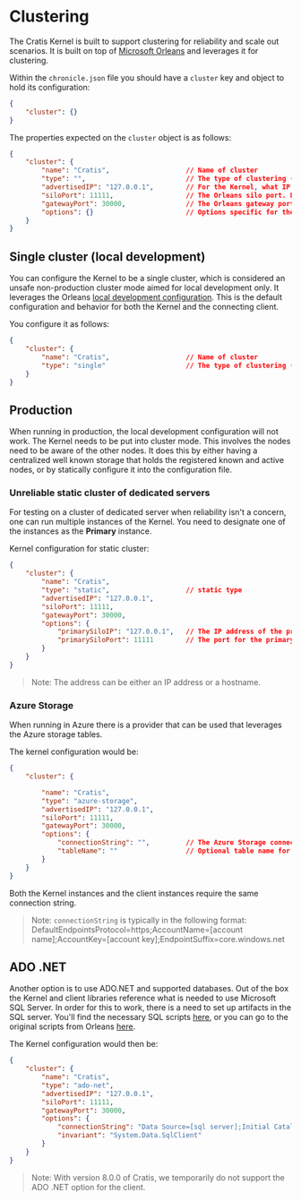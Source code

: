 # Clustering

The Cratis Kernel is built to support clustering for reliability and scale out scenarios.
It is built on top of [Microsoft Orleans](https://docs.microsoft.com/en-us/dotnet/orleans/) and
leverages it for clustering.

Within the `chronicle.json` file you should have a `cluster` key and object to hold its configuration:

```json
{
    "cluster": {}
}
```

The properties expected on the `cluster` object is as follows:

```json
{
    "cluster": {
        "name": "Cratis",                   // Name of cluster
        "type": "",                         // The type of clustering (single, static, azure-storage, ado-net)
        "advertisedIP": "127.0.0.1",        // For the Kernel, what IP the specific instance is advertising
        "siloPort": 11111,                  // The Orleans silo port. For kernel this is what it exposes
        "gatewayPort": 30000,               // The Orleans gateway port. For kernel this is what it exposes, for client this is that it connects to
        "options": {}                       // Options specific for the type of cluster configuration configured
    }
}
```

## Single cluster (local development)

You can configure the Kernel to be a single cluster, which is considered an unsafe non-production cluster mode aimed
for local development only. It leverages the Orleans [local development configuration](https://docs.microsoft.com/en-us/dotnet/orleans/host/configuration-guide/local-development-configuration).
This is the default configuration and behavior for both the Kernel and the connecting client.

You configure it as follows:

```json
{
    "cluster": {
        "name": "Cratis",                   // Name of cluster
        "type": "single"                    // The type of clustering (single, static, azure-storage, ado-net)
    }
}
```

## Production

When running in production, the local development configuration will not work. The Kernel needs to be put
into cluster mode. This involves the nodes need to be aware of the other nodes. It does this by either
having a centralized well known storage that holds the registered known and active nodes, or by statically
configure it into the configuration file.

### Unreliable static cluster of dedicated servers

For testing on a cluster of dedicated server when reliability isn't a concern, one can run multiple instances
of the Kernel. You need to designate one of the instances as the **Primary** instance.

Kernel configuration for static cluster:

```json
{
    "cluster": {
        "name": "Cratis",
        "type": "static",                   // static type
        "advertisedIP": "127.0.0.1",
        "siloPort": 11111,
        "gatewayPort": 30000,
        "options": {
            "primarySiloIP": "127.0.0.1",   // The IP address of the primary instance
            "primarySiloPort": 11111        // The port for the primary instance
        }
    }
}
```

> Note: The address can be either an IP address or a hostname.

### Azure Storage

When running in Azure there is a provider that can be used that leverages the Azure storage tables.

The kernel configuration would be:

```json
{
    "cluster": {

        "name": "Cratis",
        "type": "azure-storage",
        "advertisedIP": "127.0.0.1",
        "siloPort": 11111,
        "gatewayPort": 30000,
        "options": {
            "connectionString": "",         // The Azure Storage connection string found in the Azure portal
            "tableName": ""                 // Optional table name for Orleans instances - defaults to 'OrleansSiloInstances'
        }
    }
}
```

Both the Kernel instances and the client instances require the same connection string.

> Note: `connectionString` is typically in the following format:
> DefaultEndpointsProtocol=https;AccountName=[account name];AccountKey=[account key];EndpointSuffix=core.windows.net

## ADO .NET

Another option is to use ADO.NET and supported databases. Out of the box the Kernel and client libraries reference what
is needed to use Microsoft SQL Server. In order for this to work, there is a need to set up artifacts in the SQL server.
You'll find the necessary SQL scripts [here](/Samples/Clustering/create-db.sql), or you can go to the original scripts
from Orleans [here](https://github.com/dotnet/orleans/tree/main/src/AdoNet).

The Kernel configuration would then be:

```json
{
    "cluster": {
        "name": "Cratis",
        "type": "ado-net",
        "advertisedIP": "127.0.0.1",
        "siloPort": 11111,
        "gatewayPort": 30000,
        "options": {
            "connectionString": "Data Source=[sql server];Initial Catalog=Orleans;User ID=[username];Password=[password];Pooling=False;Max Pool Size=200;MultipleActiveResultSets=True",
            "invariant": "System.Data.SqlClient"
        }
    }
}
```

> Note: With version 8.0.0 of Cratis, we temporarily do not support the ADO .NET option for the client.
